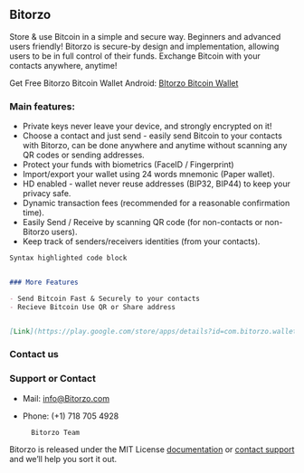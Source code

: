 ## Bitorzo

Store & use Bitcoin in a simple and secure way. Beginners and advanced users friendly! Bitorzo is secure-by design and implementation, allowing users to be in full control of their funds. Exchange Bitcoin with your contacts anywhere, anytime!


Get Free Bitorzo Bitcoin Wallet 
Android: [BItorzo Bitcoin Wallet](https://play.google.com/store/apps/details?id=com.bitorzo.wallet)




### Main features:

- Private keys never leave your device, and strongly encrypted on it!
- Choose a contact and just send - easily send Bitcoin to your contacts with Bitorzo, can be done anywhere and anytime without scanning any QR codes or sending addresses.
- Protect your funds with biometrics (FaceID / Fingerprint)
- Import/export your wallet using 24 words mnemonic (Paper wallet).
- HD enabled - wallet never reuse addresses (BIP32, BIP44) to keep your privacy safe.
- Dynamic transaction fees (recommended for a reasonable confirmation time).
- Easily Send / Receive by scanning QR code (for non-contacts or non-Bitorzo users).
- Keep track of senders/receivers identities (from your contacts).
```markdown
Syntax highlighted code block


### More Features

- Send Bitcoin Fast & Securely to your contacts 
- Recieve Bitcoin Use QR or Share address


[Link](https://play.google.com/store/apps/details?id=com.bitorzo.wallet) and ![Image](src)
```


### Contact us 
 

### Support or Contact

 - Mail: info@Bitorzo.com 
 
 - Phone: (+1) 718 705 4928 
 
         Bitorzo Team 

Bitorzo is released under the MIT License [documentation](https://github.com/Bitorzo) or [contact support](https://github.com/contact) and we’ll help you sort it out.
